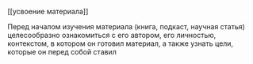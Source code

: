 [[усвоение материала]]

Перед началом изучения материала (книга, подкаст, научная статья) целесообразно ознакомиться с его автором, его личностью, контекстом, в котором он готовил материал, а также узнать цели, которые он перед собой ставил